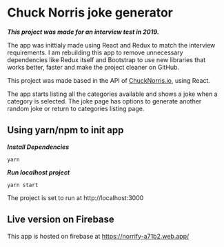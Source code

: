 
# Chuck Norris joke generator

***This project was made for an interview test in 2019.***

The app was inittialy made using React and Redux to match the interview requirements. I am rebuilding this app to remove unnecessary dependencies like Redux itself and Bootstrap to use new libraries that works better, faster and make the project cleaner on GitHub.

This project was made based in the API of [ChuckNorris.io](https://api.chucknorris.io/), using React.

The app starts listing all the categories available and shows a joke when a category is selected. The joke page has options to generate another random joke or return to categories listing page.

## Using yarn/npm to init app

***Install Dependencies***
```
yarn
```

***Run localhost project***
```
yarn start
```
The project is set to run at http://localhost:3000

## Live version on Firebase
This app is hosted on firebase at https://norrify-a71b2.web.app/